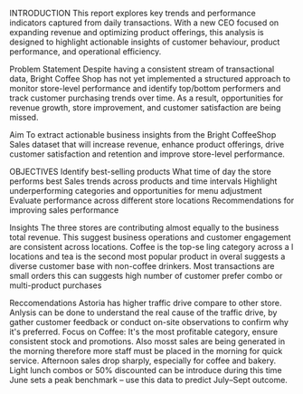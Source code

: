 INTRODUCTION
This report explores key trends and performance indicators captured from daily transactions. With a new CEO focused on expanding revenue and optimizing product offerings, this analysis is designed to highlight actionable insights of customer behaviour, product performance, and operational efficiency.

Problem Statement
Despite having a consistent stream of transactional data, Bright Coffee Shop has not yet implemented a structured approach to monitor store-level performance and identify top/bottom performers and track customer purchasing trends over time. As a result, opportunities for revenue growth, store improvement, and customer satisfaction are being missed.

Aim
To extract actionable business insights from the Bright CoffeeShop Sales dataset that will increase revenue, enhance product offerings, drive customer satisfaction and retention and improve store-level performance.
 
OBJECTIVES
Identify best-selling products 
What time of day the store performs best 
Sales trends across products and time intervals 
Highlight underperforming categories and opportunities for menu adjustment
Evaluate performance across different store locations
Recommendations for improving sales performance

Insights
The three stores are contributing almost equally to the business total revenue. This suggest business operations and customer engagement are consistent across locations.
Coffee is the top-se ling category across a l locations and tea is the second most popular product in overal suggests a diverse customer base with non-coffee drinkers.
Most transactions are small orders this can suggests high  number of customer prefer combo or multi-product purchases

Reccomendations
Astoria has higher traffic drive compare to other store. Anlysis can be done to understand the real cause of the traffic drive, by gather customer feedback or conduct on-site observations to confirm why it's preferred.
Focus on Coffee: It's the most profitable category, ensure consistent stock and promotions.
Also mosst sales are being generated in the morning therefore more staff must be placed in the morning for quick service.
Afternoon sales drop sharply, especially for coffee and bakery. Light lunch combos or 50% discounted can be introduce during this time
June sets a peak benchmark – use this data to predict July–Sept outcome.
